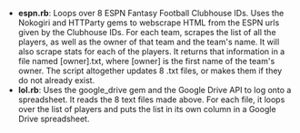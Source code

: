 <ul>
<li><b>espn.rb</b>: Loops over 8 ESPN Fantasy Football Clubhouse IDs. Uses the Nokogiri and HTTParty gems to webscrape HTML from the ESPN urls given by the Clubhouse IDs. For each team, scrapes the list of all the players, as well as the owner of that team and the team's name. It will also scrape stats for each of the players. It returns that information in a file named [owner].txt, where [owner] is the first name of the team's owner. The script altogether updates 8 .txt files, or makes them if they do not already exist.</li>

<li><b>lol.rb</b>: Uses the google_drive gem and the Google Drive API to log onto a spreadsheet. It reads the 8 text files made above.  For each file, it loops over the list of players and puts the list in its own column in a Google Drive spreadsheet.</li>

</ul>
